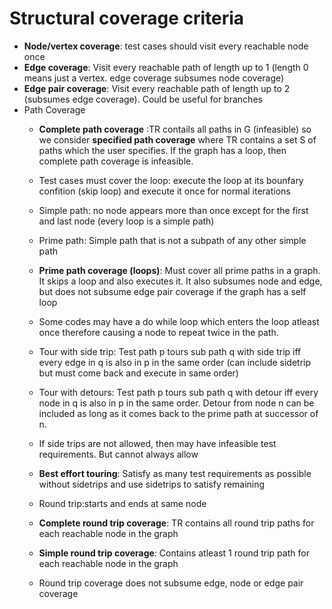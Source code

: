 # Structural coverage criteria  
* **Node/vertex coverage**: test cases should visit every reachable node once  
* **Edge coverage**: Visit every reachable path of length up to 1 (length 0 means just a vertex. edge coverage subsumes node coverage)  
* **Edge pair coverage**: Visit every reachable path of length up to 2 (subsumes edge coverage). Could be useful for branches  
* Path Coverage  
  * **Complete path coverage** :TR contails all paths in G  (infeasible) so we consider **specified path coverage** where TR contains a set S of paths which the user specifies. If the graph has a loop, then complete path coverage is infeasible.  
  * Test cases must cover the loop: execute the loop at its bounfary confition (skip loop) and execute it once for normal iterations  
  * Simple path: no node appears more than once except for the first and last node (every loop is a simple path)  
  * Prime path: Simple path that is not a subpath of any other simple path  

  * **Prime path coverage (loops)**: Must cover all prime paths in a graph. It skips a loop and also executes it. It also subsumes node and edge, but does not subsume edge pair coverage if the graph has a self loop  
  * Some codes may have a do while loop which enters the loop atleast once therefore causing a node to repeat twice in the path.  
  * Tour with side trip: Test path p tours sub path q with side trip iff every edge in q is also in p in the same order (can include sidetrip but must come back and execute in same order)  
  * Tour with detours: Test path p tours sub path q with detour iff every node in q is also in p in the same order. Detour from node n can be included as long as it comes back to the prime path at successor of n.  
  * If side trips are not allowed, then may have infeasible test requirements. But cannot always allow  
  * **Best effort touring**: Satisfy as many test requirements as possible without sidetrips and use sidetrips to satisfy remaining  
  * Round trip:starts and ends at same node  
  * **Complete round trip coverage**: TR contains all round trip paths for each reachable node in the graph  
  * **Simple round trip coverage**: Contains atleast 1 round trip path for each reachable node in the graph  
  * Round trip coverage does not subsume edge, node or edge pair coverage
 
